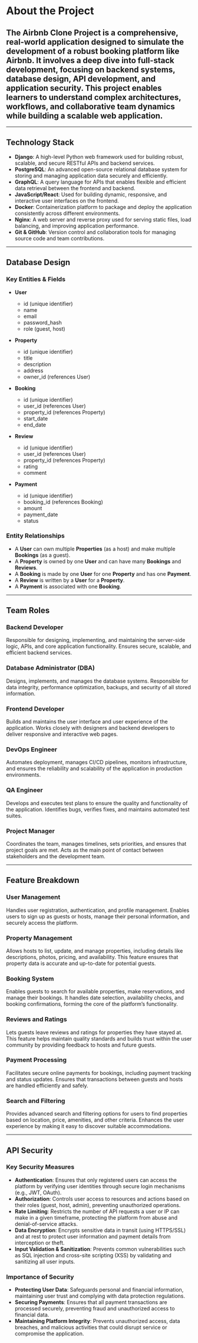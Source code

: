 # About the Project

## The Airbnb Clone Project is a comprehensive, real-world application designed to simulate the development of a robust booking platform like Airbnb. It involves a deep dive into full-stack development, focusing on backend systems, database design, API development, and application security. This project enables learners to understand complex architectures, workflows, and collaborative team dynamics while building a scalable web application.

---

## Technology Stack

- **Django**: A high-level Python web framework used for building robust, scalable, and secure RESTful APIs and backend services.
- **PostgreSQL**: An advanced open-source relational database system for storing and managing application data securely and efficiently.
- **GraphQL**: A query language for APIs that enables flexible and efficient data retrieval between the frontend and backend.
- **JavaScript/React**: Used for building dynamic, responsive, and interactive user interfaces on the frontend.
- **Docker**: Containerization platform to package and deploy the application consistently across different environments.
- **Nginx**: A web server and reverse proxy used for serving static files, load balancing, and improving application performance.
- **Git & GitHub**: Version control and collaboration tools for managing source code and team contributions.

---

## Database Design

### Key Entities & Fields

- **User**
  - id (unique identifier)
  - name
  - email
  - password_hash
  - role (guest, host)

- **Property**
  - id (unique identifier)
  - title
  - description
  - address
  - owner_id (references User)

- **Booking**
  - id (unique identifier)
  - user_id (references User)
  - property_id (references Property)
  - start_date
  - end_date

- **Review**
  - id (unique identifier)
  - user_id (references User)
  - property_id (references Property)
  - rating
  - comment

- **Payment**
  - id (unique identifier)
  - booking_id (references Booking)
  - amount
  - payment_date
  - status

### Entity Relationships
- A **User** can own multiple **Properties** (as a host) and make multiple **Bookings** (as a guest).
- A **Property** is owned by one **User** and can have many **Bookings** and **Reviews**.
- A **Booking** is made by one **User** for one **Property** and has one **Payment**.
- A **Review** is written by a **User** for a **Property**.
- A **Payment** is associated with one **Booking**.

---

## Team Roles

### Backend Developer
Responsible for designing, implementing, and maintaining the server-side logic, APIs, and core application functionality. Ensures secure, scalable, and efficient backend services.

### Database Administrator (DBA)
Designs, implements, and manages the database systems. Responsible for data integrity, performance optimization, backups, and security of all stored information.

### Frontend Developer
Builds and maintains the user interface and user experience of the application. Works closely with designers and backend developers to deliver responsive and interactive web pages.

### DevOps Engineer
Automates deployment, manages CI/CD pipelines, monitors infrastructure, and ensures the reliability and scalability of the application in production environments.

### QA Engineer
Develops and executes test plans to ensure the quality and functionality of the application. Identifies bugs, verifies fixes, and maintains automated test suites.

### Project Manager
Coordinates the team, manages timelines, sets priorities, and ensures that project goals are met. Acts as the main point of contact between stakeholders and the development team.

---

## Feature Breakdown

### User Management
Handles user registration, authentication, and profile management. Enables users to sign up as guests or hosts, manage their personal information, and securely access the platform.

### Property Management
Allows hosts to list, update, and manage properties, including details like descriptions, photos, pricing, and availability. This feature ensures that property data is accurate and up-to-date for potential guests.

### Booking System
Enables guests to search for available properties, make reservations, and manage their bookings. It handles date selection, availability checks, and booking confirmations, forming the core of the platform’s functionality.

### Reviews and Ratings
Lets guests leave reviews and ratings for properties they have stayed at. This feature helps maintain quality standards and builds trust within the user community by providing feedback to hosts and future guests.

### Payment Processing
Facilitates secure online payments for bookings, including payment tracking and status updates. Ensures that transactions between guests and hosts are handled efficiently and safely.

### Search and Filtering
Provides advanced search and filtering options for users to find properties based on location, price, amenities, and other criteria. Enhances the user experience by making it easy to discover suitable accommodations.

---

## API Security

### Key Security Measures
- **Authentication**: Ensures that only registered users can access the platform by verifying user identities through secure login mechanisms (e.g., JWT, OAuth).
- **Authorization**: Controls user access to resources and actions based on their roles (guest, host, admin), preventing unauthorized operations.
- **Rate Limiting**: Restricts the number of API requests a user or IP can make in a given timeframe, protecting the platform from abuse and denial-of-service attacks.
- **Data Encryption**: Encrypts sensitive data in transit (using HTTPS/SSL) and at rest to protect user information and payment details from interception or theft.
- **Input Validation & Sanitization**: Prevents common vulnerabilities such as SQL injection and cross-site scripting (XSS) by validating and sanitizing all user inputs.

### Importance of Security
- **Protecting User Data**: Safeguards personal and financial information, maintaining user trust and complying with data protection regulations.
- **Securing Payments**: Ensures that all payment transactions are processed securely, preventing fraud and unauthorized access to financial data.
- **Maintaining Platform Integrity**: Prevents unauthorized access, data breaches, and malicious activities that could disrupt service or compromise the application.


